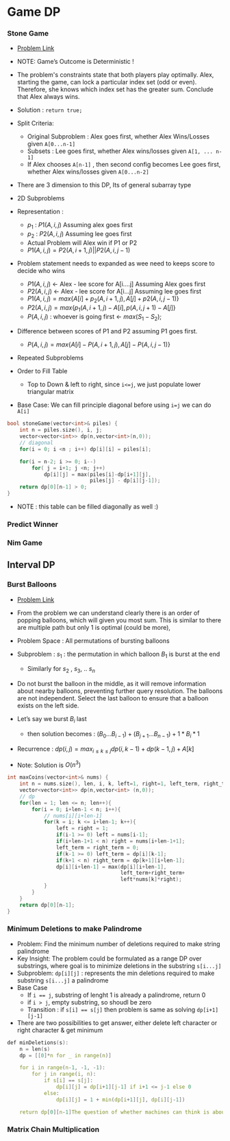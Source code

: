 # Game DP

### Stone Game

- [Problem Link](https://leetcode.com/problems/stone-game/)
- NOTE: Game’s Outcome is Deterministic !
- The problem's constraints state that both players play optimally. Alex, starting the game, can lock a particular index set (odd or even). Therefore, she knows which index set has the greater sum. Conclude that Alex always wins.
- Solution : `return true;`
- Split Criteria:
  - Original Subproblem : Alex goes first, whether Alex Wins/Losses given `A[0...n-1]`
  - Subsets : Lee goes first, whether Alex wins/losses given `A[1, ... n-1]`
  - If Alex chooses `A[n-1]` , then second config becomes Lee goes first, whether Alex wins/losses given `A[0...n-2]`

- There are 3 dimension to this DP, Its of general subarray type
- 2D Subproblems
- Representation :
  - $p_1$ : $P1(A, i, j)$ Assuming alex goes first
  - $p_2$ : $P2(A, i, j)$ Assuming lee goes first
  - Actual Problem will Alex win if P1 or P2
  - $P1(A, i, j) = P2(A, i+1, j) || P2(A, i, j-1)$

- Problem statement needs to expanded as wee need to keeps score to decide who wins
  - $P1(A,i,j)$ <- Alex - lee score for A[i….j] Assuming Alex goes first
  - $P2(A,i,j)$ <- Alex - lee score for A[i…j] Assuming lee goes first
  - $P1(A,i,j) = max \{A[i] + p_2(A,i+1,j) , A[j] + p2(A,i,j-1) \}$
  - $P2(A,i,j) = max \{  p_1(A,i+1,j)-A[i] , p(A,i,j+1)-A[j] \}$
  - $P(A,i,j)$ : whoever is going first <- $max(S_1 - S_2)$;

- Difference between scores of P1 and P2 assuming P1 goes first.
  - $P(A,i,j) = max \{A[i] - P(A,i+1,j) , A[j] - P(A,i,j-1) \}$

- Repeated Subproblems
- Order to Fill Table
  - Top to Down & left to right, since `i<=j`, we just populate lower triangular matrix

- Base Case: We can fill principle diagonal before using `i=j` we can do `A[i]`

````c++
bool stoneGame(vector<int>& piles) {
    int n = piles.size(), i, j;
    vector<vector<int>> dp(n,vector<int>(n,0));
    // diagonal
    for(i = 0; i <n ; i++) dp[i][i] = piles[i];

    for(i = n-2; i >= 0; i--)
        for( j = i+1; j <n; j++)
            dp[i][j] = max(piles[i]-dp[i+1][j],
                           piles[j] - dp[i][j-1]);
    return dp[0][n-1] > 0; 
}
````

- NOTE : this table can be filled diagonally as well :)

### Predict Winner

### Nim Game

## Interval DP

### Burst Balloons

* [Problem Link](https://leetcode.com/problems/burst-balloons/)
* From the problem we can understand clearly there is an order of popping balloons, which will given you most sum. This is similar to there are multiple path but only 1 is optimal (could be more),
* Problem Space : All permutations of bursting balloons
* Subproblem : $s_1$ : the permutation in which balloon $B_1$ is burst at the end
  * Similarly for $s_2$ , $s_3$, .. $s_n$

* Do not burst the balloon in the middle, as it will remove information about nearby balloons, preventing further query resolution. The balloons are not independent. Select the last balloon to ensure that a balloon exists on the left side.
* Let’s say we burst $B_i$ last
  * then solution becomes : $(B_0 ...B_{i-1}) + (B_{j+1} ... B_{n-1}) + 1 *B_i * 1$

* Recurrence : $dp(i, j) = max_{i \le k \le j} dp(i, k-1) + dp(k-1, j) + A[k]$
* Note: Solution is $O(n^3)$

````c++
int maxCoins(vector<int>& nums) {
    int n = nums.size(), len, i, k, left=1, right=1, left_term, right_term;
    vector<vector<int>> dp(n,vector<int> (n,0));
    // dp
    for(len = 1; len <= n; len++){
        for(i = 0; i+len-1 < n; i++){
            // nums[i][i+len-1]
            for(k = i; k <= i+len-1; k++){
                left = right = 1;
                if(i-1 >= 0) left = nums[i-1];
                if(i+len-1+1 < n) right = nums[i+len-1+1];
                left_term = right_term = 0;
                if(k-1 >= 0) left_term = dp[i][k-1];
                if(k+1 < n) right_term = dp[k+1][i+len-1];
                dp[i][i+len-1] = max(dp[i][i+len-1],
                                     left_term+right_term+
                                     left*nums[k]*right);
            }
        }
    }     
  	return dp[0][n-1]; 
}
````

### Minimum Deletions to make Palindrome

- Problem: Find the minimum number of deletions required to make string palindrome
- Key Insight: The problem could be formulated as a range DP over substrings, where goal is to minimize deletions in the substring `s[i...j]`
- Subproblem: `dp[i][j]` : represents the min deletions required to make substring `s[i...j]` a palindrome
- Base Case
  - If `i == j`, substring of lenght 1 is already a palindrome, return 0
  - if `i > j`, empty substring, so shoudl be zero
  - Transition : if `s[i] == s[j]` then problem is same as solving `dp[i+1][j-1]`
- There are two possibilities to get answer, either delete left character or right character & get minimum

````c++
def minDeletions(s):
    n = len(s)
    dp = [[0]*n for _ in range(n)]

    for i in range(n-1, -1, -1):
        for j in range(i, n):
            if s[i] == s[j]:
                dp[i][j] = dp[i+1][j-1] if i+1 <= j-1 else 0
            else:
                dp[i][j] = 1 + min(dp[i+1][j], dp[i][j-1])

    return dp[0][n-1]The question of whether machines can think is about as relevant as the question of whether submarines can swim" Edsger Dijkstra
````

### Matrix Chain Multiplication
